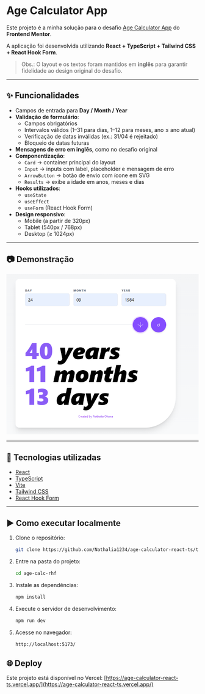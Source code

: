 # Age Calculator App

Este projeto é a minha solução para o desafio [Age Calculator App](https://www.frontendmentor.io/challenges/age-calculator-app-dF9DFFpj-Q) do **Frontend Mentor**.

A aplicação foi desenvolvida utilizando **React + TypeScript + Tailwind CSS + React Hook Form**.

> Obs.: O layout e os textos foram mantidos em **inglês** para garantir fidelidade ao design original do desafio.

---

## ✨ Funcionalidades

- Campos de entrada para **Day / Month / Year**
- **Validação de formulário**:
  - Campos obrigatórios
  - Intervalos válidos (1–31 para dias, 1–12 para meses, ano ≤ ano atual)
  - Verificação de datas inválidas (ex.: 31/04 é rejeitado)
  - Bloqueio de datas futuras
- **Mensagens de erro em inglês**, como no desafio original
- **Componentização**:
  - `Card` → container principal do layout
  - `Input` → inputs com label, placeholder e mensagem de erro
  - `ArrowButton` → botão de envio com ícone em SVG
  - `Results` → exibe a idade em anos, meses e dias
- **Hooks utilizados**:
  - `useState`
  - `useEffect`
  - `useForm` (React Hook Form)
- **Design responsivo**:
  - Mobile (a partir de 320px)
  - Tablet (540px / 768px)
  - Desktop (≥ 1024px)

---

## 📷 Demonstração

![Preview do layout](/age-calc-rhf/src/assets/images/Layout.png)

---

## 🚀 Tecnologias utilizadas

- [React](https://react.dev/)
- [TypeScript](https://www.typescriptlang.org/)
- [Vite](https://vitejs.dev/)
- [Tailwind CSS](https://tailwindcss.com/)
- [React Hook Form](https://react-hook-form.com/)

---

## ▶️ Como executar localmente

1. Clone o repositório:

   ```bash
   git clone https://github.com/Nathalia1234/age-calculator-react-ts/tree/main/age-calc-rhf
   ```

2. Entre na pasta do projeto:

   ```bash
   cd age-calc-rhf
   ```

3. Instale as dependências:

   ```bash
   npm install
   ```

4. Execute o servidor de desenvolvimento:

   ```bash
   npm run dev
   ```

5. Acesse no navegador:

   ```bash
   http://localhost:5173/
   ```

## 🌐 Deploy

Este projeto está disponível no Vercel: [https://age-calculator-react-ts.vercel.app/](https://age-calculator-react-ts.vercel.app/)
